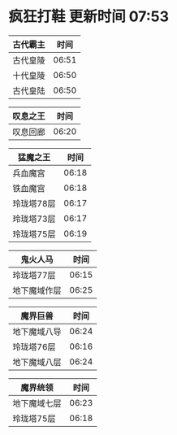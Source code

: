 # 疯狂打鞋 更新时间 07:53

| 古代霸主   | 时间    |
|--------|-------|
| 古代皇陵 | 06:51 |
| 十代皇陵 | 06:50 |
| 古代皇陆 | 06:50 |

| 叹息之王   | 时间    |
|--------|-------|
| 叹息回廊 | 06:20 |

| 猛魔之王   | 时间    |
|--------|-------|
| 兵血魔宫 | 06:18 |
| 铁血魔宫 | 06:18 |
| 玲珑塔78层 | 06:17 |
| 玲珑塔73层 | 06:17 |
| 玲珑塔75层 | 06:19 |

| 鬼火人马   | 时间    |
|--------|-------|
| 玲珑塔77层 | 06:15 |
| 地下魔域作层 | 06:25 |

| 魔界巨兽   | 时间    |
|--------|-------|
| 地下魔域八导 | 06:24 |
| 玲珑塔76层 | 06:16 |
| 地下魔域八层 | 06:24 |

| 魔界统领   | 时间    |
|--------|-------|
| 地下魔域七层 | 06:23 |
| 玲珑塔75层 | 06:18 |
